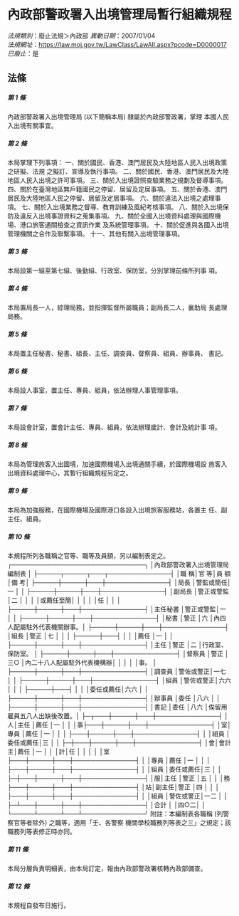 # 內政部警政署入出境管理局暫行組織規程

*法規類別*：廢止法規＞內政部
*異動日期*：2007/01/04  
*法規網址*：https://law.moj.gov.tw/LawClass/LawAll.aspx?pcode=D0000017
*已廢止*：是


## 法條
##### 第 1 條
內政部警政署入出境管理局 (以下簡稱本局) 隸屬於內政部警政署，掌理
本國人民入出境有關事宜。


##### 第 2 條
本局掌理下列事項：
一、關於國民、香港、澳門居民及大陸地區人民入出境政策之研擬、法規
    之擬訂、宣導及執行事項。
二、關於國民、香港、澳門居民及大陸地區人民入出境之許可事項。
三、關於入出境證照查驗業務之規劃及督導事項。
四、關於在臺灣地區無戶籍國民之停留、居留及定居事項。
五、關於香港、澳門居民及大陸地區人民之停留、居留及定居事項。
六、關於違法入出境之處理事項。
七、關於入出境業務之督導、教育訓練及風紀考核事項。
八、關於入出境保防及違反入出境事證資料之蒐集事項。
九、關於全國入出境資料處理與國際機場、港口旅客通關檢查之資訊作業
    及系統管理事項。
十、關於促進與各國入出境管理機關之合作及聯繫事項。
十一、其他有關入出境管理事項。

##### 第 3 條
本局設第一組至第七組、後勤組、行政室、保防室，分別掌理前條所列事
項。


##### 第 4 條
本局置局長一人，綜理局務，並指揮監督所屬職員；副局長二人，襄助局
長處理局務。


##### 第 5 條
本局置主任秘書、秘書、組長、主任、調查員、督察員、組員、辦事員、
書記。


##### 第 6 條
本局設人事室，置主任、專員、組員，依法辦理人事管理事項。


##### 第 7 條
本局設會計室，置會計主任、專員、組員，依法辦理歲計、會計及統計事
項。


##### 第 8 條
本局為管理旅客入出國境，加速國際機場入出境通關手續，於國際機場設
旅客入出境資料處理中心，其暫行組織規程另定之。


##### 第 9 條
本局為加強服務，在國際機場及國際港口各設入出境旅客服務站，各置主
任、副主任、組員。


##### 第 10 條
本規程所列各職稱之官等、職等及員額，另以編制表定之。
┌──────────────────────────────┐
│內政部警政署入出境管理局編制表                              │
├─────┬─────┬───┬──────────────┤
│職      稱│官      等│員  額│備                        考│
├─────┼─────┼───┼──────────────┤
│局長      │警監或簡任│一    │                            │
├─────┼─────┼───┼──────────────┤
│副局長    │警正或警監│二    │                            │
│          │或薦任至簡│      │                            │
│          │任        │      │                            │
├─────┼─────┼───┼──────────────┤
│主任秘書  │警正或警監│一    │                            │
├─────┼─────┼───┼──────────────┤
│秘書      │警正      │六    │內四人配屬駐外代表機關辦事。│
├─────┼─────┼───┼──────────────┤
│組長      │警正      │七    │                            │
│          ├─────┼───┤                            │
│          │薦任      │一    │                            │
├─────┼─────┼───┼──────────────┤
│主任      │警正      │二    │行政室、保防室。            │
├─────┼─────┼───┼──────────────┤
│督察員    │警正      │三○  │內二十八人配屬駐外代表機構辦│
│          │          │      │事。                        │
├─────┼─────┼───┼──────────────┤
│調查員    │警佐或警正│一七  │                            │
├─────┼─────┼───┼──────────────┤
│組員      │警佐或警正│六六  │                            │
│          ├─────┼───┤                            │
│          │委任或薦任│六六  │                            │
├─────┼─────┼───┼──────────────┤
│辦事員    │委任      │八六  │                            │
├─────┼─────┼───┼──────────────┤
│書記      │委任      │八六  │俟留用雇員五八人出缺後改置。│
├─┬───┼─────┼───┼──────────────┤
│人│主任  │薦任      │一    │                            │
│事├───┼─────┼───┼──────────────┤
│室│專員  │薦任      │一    │                            │
│  ├───┼─────┼───┼──────────────┤
│  │組員  │委任或薦任│三    │                            │
├─┼───┼─────┼───┼──────────────┤
│會│會計主│薦任      │一    │                            │
│計│任    │          │      │                            │
│室├───┼─────┼───┼──────────────┤
│  │專員  │薦任      │一    │                            │
│  ├───┼─────┼───┼──────────────┤
│  │組員  │委任或薦任│三    │                            │
├─┼───┼─────┼───┼──────────────┤
│服│主任  │警正      │五    │                            │
│務├───┼─────┼───┼──────────────┤
│站│副主任│警正      │四    │                            │
│  ├───┼─────┼───┼──────────────┤
│  │組員  │警佐或警正│一二  │                            │
├─┴───┼─────┼───┼──────────────┤
│合計      │          │四○二│                            │
└─────┴─────┴───┴──────────────┘
附註：本編制表各職稱 (列警察官等者除外) 之職等，適用「壬、各警察
      機關學校職務列等表之三」之規定；該職務列等表修正時亦同。


##### 第 11 條
本局分層負責明細表，由本局訂定，報由內政部警政署核轉內政部備查。


##### 第 12 條
本規程自發布日施行。



